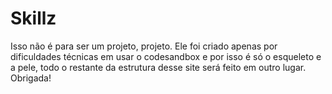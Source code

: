 # Skillz

Isso não é para ser um projeto, projeto. Ele foi criado apenas por dificuldades técnicas em usar o codesandbox e por isso é só o esqueleto e a pele, todo o restante da estrutura desse site será feito em outro lugar. Obrigada!
